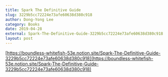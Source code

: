 ```yaml
---
title: Spark The Definitive Guide
slug: 3229b5cc72224e73afe60638d380c918
author: Dong-Yong Lee
category: Books
date: 2019-04-28
external: Spark-The-Definitive-Guide-3229b5cc72224e73afe60638d380c918
layout: post
---
```


[https://boundless-whitefish-53e.notion.site/Spark-The-Definitive-Guide-3229b5cc72224e73afe60638d380c918](https://boundless-whitefish-53e.notion.site/Spark-The-Definitive-Guide-3229b5cc72224e73afe60638d380c918)